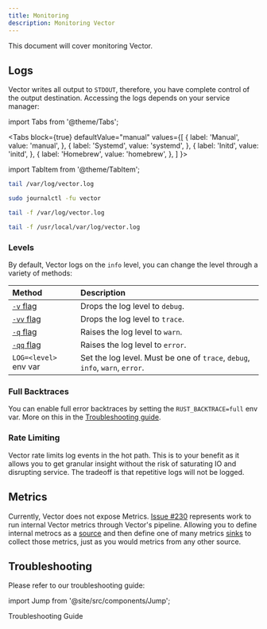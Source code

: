 ```yaml
---
title: Monitoring
description: Monitoring Vector
---
```


This document will cover monitoring Vector.

## Logs

Vector writes all output to `STDOUT`, therefore, you have complete control of
the output destination. Accessing the logs depends on your service manager:

import Tabs from '@theme/Tabs';

<Tabs
  block={true}
  defaultValue="manual"
  values={[
    { label: 'Manual', value: 'manual', },
    { label: 'Systemd', value: 'systemd', },
    { label: 'Initd', value: 'initd', },
    { label: 'Homebrew', value: 'homebrew', },
  ]
}>

import TabItem from '@theme/TabItem';

<TabItem value="manual">

```bash
tail /var/log/vector.log
```

</TabItem>
<TabItem value="systemd">

```bash
sudo journalctl -fu vector
```

</TabItem>
<TabItem value="initd">

```bash
tail -f /var/log/vector.log
```

</TabItem>
<TabItem value="homebrew">

```bash
tail -f /usr/local/var/log/vector.log
```

</TabItem>
</Tabs>

### Levels

By default, Vector logs on the `info` level, you can change the level through
a variety of methods:

| Method | Description |
| :----- | :---------- |
| [`-v` flag][docs.process-management#flags] | Drops the log level to `debug`. |
| [`-vv` flag][docs.process-management#flags] | Drops the log level to `trace`. |
| [`-q` flag][docs.process-management#flags] | Raises the log level to `warn`. |
| [`-qq` flag][docs.process-management#flags] | Raises the log level to `error`. |
| `LOG=<level>` env var | Set the log level. Must be one of `trace`, `debug`, `info`, `warn`, `error`. |

### Full Backtraces

You can enable full error backtraces by setting the  `RUST_BACKTRACE=full` env
var. More on this in the [Troubleshooting guide][docs.troubleshooting].

### Rate Limiting

Vector rate limits log events in the hot path. This is to your benefit as
it allows you to get granular insight without the risk of saturating IO
and disrupting service. The tradeoff is that repetitive logs will not be logged.

## Metrics

Currently, Vector does not expose Metrics. [Issue #230][urls.issue_230]
represents work to run internal Vector metrics through Vector's pipeline.
Allowing you to define internal metrocs as a [source][docs.sources] and
then define one of many metrics [sinks][docs.sinks] to collect those metrics,
just as you would metrics from any other source.

## Troubleshooting

Please refer to our troubleshooting guide:

import Jump from '@site/src/components/Jump';

<Jump to="/docs/guides/troubleshooting">Troubleshooting Guide</Jump>


[docs.process-management#flags]: /docs/administration/process-management#flags
[docs.sinks]: /docs/reference/sinks
[docs.sources]: /docs/reference/sources
[docs.troubleshooting]: /docs/setup/guides/troubleshooting
[urls.issue_230]: https://github.com/timberio/vector/issues/230
